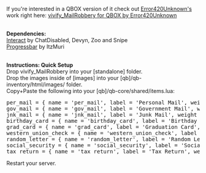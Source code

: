 If you're interested in a QBOX version of it check out <a href="https://github.com/Error420Unknown" target="_blank">Error420Unknown's</a> work right here:  <a href="https://github.com/Error420Unknown/Vivify-Mailrobbery-QBOX" target="_blank">vivify_MailRobbery for QBOX by Error420Unknown</a><br /><br />

<strong>Dependencies:</strong><br />
<a href="https://github.com/darktrovx/interact" target="_blank">Interact</a> by ChatDisabled, Devyn, Zoo and Snipe<br />
<a href="https://github.com/ItzMuri/progressbar/" target="_blank">Progressbar</a> by ItzMuri<br /><br />

<strong>Instructions: Quick Setup</strong><br />
Drop vivify_MailRobbery into your [standalone] folder.<br />
Drop the images inside of [images] into your [qb]/qb-inventory/html/images/ folder.<br />
Copy+Paste the following into your [qb]/qb-core/shared/items.lua:<br />
<pre>
per_mail = { name = 'per_mail', label = 'Personal Mail', weight = 50, type = 'item', image = 'per_mail.png', unique = true, useable = true, shouldClose = true, description = 'Personal Mail.  Open it?' },
gov_mail = { name = 'gov_mail', label = 'Government Mail', weight = 50, type = 'item', image = 'gov_mail.png', unique = true, useable = true, shouldClose = true, description = 'Government Mail.  Open it?' },
jnk_mail = { name = 'jnk_mail', label = 'Junk Mail', weight = 50, type = 'item', image = 'jnk_mail.png', unique = true, useable = true, shouldClose = false, description = 'Junk Mail.  Useless.' },
birthday_card = { name = 'birthday_card', label = 'Birthday Card', weight = 50, type = 'item', image = 'birthday_card.png', unique = false, useable = true, shouldClose = true, description = 'Happy Birthday to... someone...' },
grad_card = { name = 'grad_card', label = 'Graduation Card', weight = 50, type = 'item', image = 'grad_card.png', unique = false, useable = true, shouldClose = true, description = 'Congratulations!' },
western_union_check = { name = 'western_union_check', label = 'Western Union Check', weight = 50, type = 'item', image = 'western_union_check.png', unique = false, useable = false, shouldClose = false, description = 'Someone owed someone money.' },
random_letter = { name = 'random_letter', label = 'Random Letter', weight = 50, type = 'item', image = 'random_letter.png', unique = false, useable = false, shouldClose = false, description = 'Just a random letter.  Useless.' },
social_security = { name = 'social_security', label = 'Social Security Check', weight = 50, type = 'item', image = 'social_security.png', unique = false, useable = false, shouldClose = false, description = 'Try not to feel bad...' },
tax_return = { name = 'tax_return', label = 'Tax Return', weight = 50, type = 'item', image = 'tax_return.png', unique = false, useable = false, shouldClose = false, description = 'Someones tax return wooo!' },
</pre>
Restart your server.
